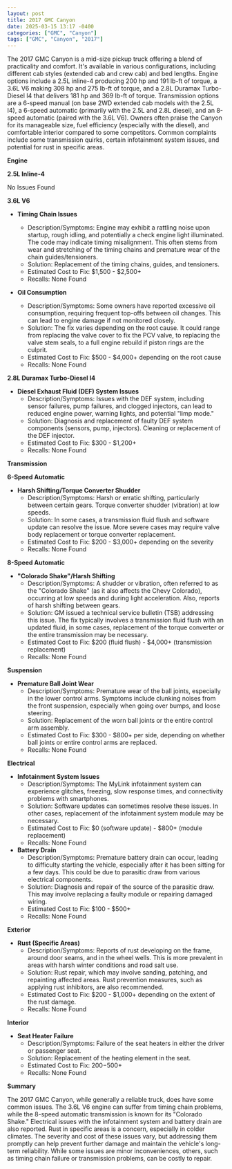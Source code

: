 ```yaml
---
layout: post
title: 2017 GMC Canyon
date: 2025-03-15 13:17 -0400
categories: ["GMC", "Canyon"]
tags: ["GMC", "Canyon", "2017"]
---
```

The 2017 GMC Canyon is a mid-size pickup truck offering a blend of practicality and comfort. It's available in various configurations, including different cab styles (extended cab and crew cab) and bed lengths. Engine options include a 2.5L inline-4 producing 200 hp and 191 lb-ft of torque, a 3.6L V6 making 308 hp and 275 lb-ft of torque, and a 2.8L Duramax Turbo-Diesel I4 that delivers 181 hp and 369 lb-ft of torque. Transmission options are a 6-speed manual (on base 2WD extended cab models with the 2.5L I4), a 6-speed automatic (primarily with the 2.5L and 2.8L diesel), and an 8-speed automatic (paired with the 3.6L V6). Owners often praise the Canyon for its manageable size, fuel efficiency (especially with the diesel), and comfortable interior compared to some competitors. Common complaints include some transmission quirks, certain infotainment system issues, and potential for rust in specific areas.

**Engine**

**2.5L Inline-4**

No Issues Found

**3.6L V6**

*   **Timing Chain Issues**
    *   Description/Symptoms: Engine may exhibit a rattling noise upon startup, rough idling, and potentially a check engine light illuminated. The code may indicate timing misalignment. This often stems from wear and stretching of the timing chains and premature wear of the chain guides/tensioners.
    *   Solution: Replacement of the timing chains, guides, and tensioners.
    *   Estimated Cost to Fix: $1,500 - $2,500+
    *   Recalls: None Found

*   **Oil Consumption**
    *   Description/Symptoms: Some owners have reported excessive oil consumption, requiring frequent top-offs between oil changes. This can lead to engine damage if not monitored closely.
    *   Solution: The fix varies depending on the root cause. It could range from replacing the valve cover to fix the PCV valve, to replacing the valve stem seals, to a full engine rebuild if piston rings are the culprit.
    *   Estimated Cost to Fix: $500 - $4,000+ depending on the root cause
    *   Recalls: None Found

**2.8L Duramax Turbo-Diesel I4**

*   **Diesel Exhaust Fluid (DEF) System Issues**
    *   Description/Symptoms: Issues with the DEF system, including sensor failures, pump failures, and clogged injectors, can lead to reduced engine power, warning lights, and potential "limp mode."
    *   Solution: Diagnosis and replacement of faulty DEF system components (sensors, pump, injectors). Cleaning or replacement of the DEF injector.
    *   Estimated Cost to Fix: $300 - $1,200+
    *   Recalls: None Found

**Transmission**

**6-Speed Automatic**

*   **Harsh Shifting/Torque Converter Shudder**
    *   Description/Symptoms: Harsh or erratic shifting, particularly between certain gears. Torque converter shudder (vibration) at low speeds.
    *   Solution: In some cases, a transmission fluid flush and software update can resolve the issue. More severe cases may require valve body replacement or torque converter replacement.
    *   Estimated Cost to Fix: $200 - $3,000+ depending on the severity
    *   Recalls: None Found

**8-Speed Automatic**

*   **"Colorado Shake"/Harsh Shifting**
    *   Description/Symptoms: A shudder or vibration, often referred to as the "Colorado Shake" (as it also affects the Chevy Colorado), occurring at low speeds and during light acceleration. Also, reports of harsh shifting between gears.
    *   Solution: GM issued a technical service bulletin (TSB) addressing this issue. The fix typically involves a transmission fluid flush with an updated fluid, in some cases, replacement of the torque converter or the entire transmission may be necessary.
    *   Estimated Cost to Fix: $200 (fluid flush) - $4,000+ (transmission replacement)
    *   Recalls: None Found

**Suspension**

*   **Premature Ball Joint Wear**
    *   Description/Symptoms: Premature wear of the ball joints, especially in the lower control arms. Symptoms include clunking noises from the front suspension, especially when going over bumps, and loose steering.
    *   Solution: Replacement of the worn ball joints or the entire control arm assembly.
    *   Estimated Cost to Fix: $300 - $800+ per side, depending on whether ball joints or entire control arms are replaced.
    *   Recalls: None Found

**Electrical**

*   **Infotainment System Issues**
    *   Description/Symptoms: The MyLink infotainment system can experience glitches, freezing, slow response times, and connectivity problems with smartphones.
    *   Solution: Software updates can sometimes resolve these issues. In other cases, replacement of the infotainment system module may be necessary.
    *   Estimated Cost to Fix: $0 (software update) - $800+ (module replacement)
    *   Recalls: None Found
*   **Battery Drain**
    *   Description/Symptoms: Premature battery drain can occur, leading to difficulty starting the vehicle, especially after it has been sitting for a few days. This could be due to parasitic draw from various electrical components.
    *   Solution: Diagnosis and repair of the source of the parasitic draw. This may involve replacing a faulty module or repairing damaged wiring.
    *   Estimated Cost to Fix: $100 - $500+
    *   Recalls: None Found

**Exterior**

*   **Rust (Specific Areas)**
    *   Description/Symptoms: Reports of rust developing on the frame, around door seams, and in the wheel wells. This is more prevalent in areas with harsh winter conditions and road salt use.
    *   Solution: Rust repair, which may involve sanding, patching, and repainting affected areas. Rust prevention measures, such as applying rust inhibitors, are also recommended.
    *   Estimated Cost to Fix: $200 - $1,000+ depending on the extent of the rust damage.
    *   Recalls: None Found

**Interior**

*   **Seat Heater Failure**
    *   Description/Symptoms: Failure of the seat heaters in either the driver or passenger seat.
    *   Solution: Replacement of the heating element in the seat.
    *   Estimated Cost to Fix: $200-$500+
    *   Recalls: None Found

**Summary**

The 2017 GMC Canyon, while generally a reliable truck, does have some common issues. The 3.6L V6 engine can suffer from timing chain problems, while the 8-speed automatic transmission is known for its "Colorado Shake." Electrical issues with the infotainment system and battery drain are also reported. Rust in specific areas is a concern, especially in colder climates. The severity and cost of these issues vary, but addressing them promptly can help prevent further damage and maintain the vehicle's long-term reliability. While some issues are minor inconveniences, others, such as timing chain failure or transmission problems, can be costly to repair.

